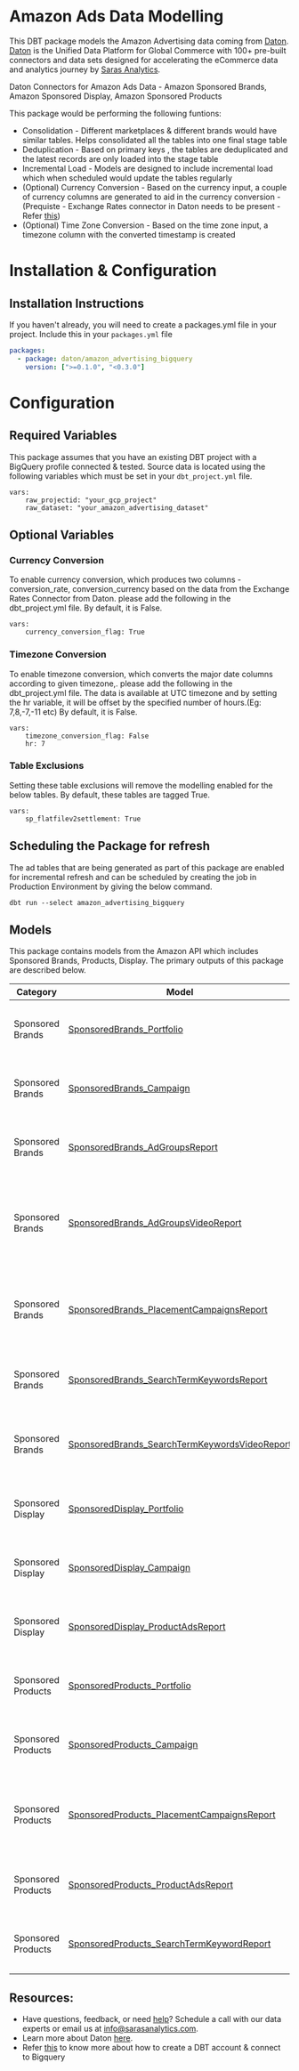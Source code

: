 # Amazon Ads Data Modelling
This DBT package models the Amazon Advertising data coming from [Daton](https://sarasanalytics.com/daton/). [Daton](https://sarasanalytics.com/daton/) is the Unified Data Platform for Global Commerce with 100+ pre-built connectors and data sets designed for accelerating the eCommerce data and analytics journey by [Saras Analytics](https://sarasanalytics.com).

Daton Connectors for Amazon Ads Data - Amazon Sponsored Brands, Amazon Sponsored Display, Amazon Sponsored Products

This package would be performing the following funtions:

- Consolidation - Different marketplaces & different brands would have similar tables. Helps consolidated all the tables into one final stage table 
- Deduplication - Based on primary keys , the tables are deduplicated and the latest records are only loaded into the stage table
- Incremental Load - Models are designed to include incremental load which when scheduled would update the tables regularly
- (Optional) Currency Conversion - Based on the currency input, a couple of currency columns are generated to aid in the currency conversion - (Prequiste - Exchange Rates connector in Daton needs to be present - Refer [this]())
- (Optional) Time Zone Conversion - Based on the time zone input, a timezone column with the converted timestamp is created

# Installation & Configuration

## Installation Instructions

If you haven't already, you will need to create a packages.yml file in your project. Include this in your `packages.yml` file

```yaml
packages:
  - package: daton/amazon_advertising_bigquery
    version: [">=0.1.0", "<0.3.0"]
```

# Configuration 

## Required Variables

This package assumes that you have an existing DBT project with a BigQuery profile connected & tested. Source data is located using the following variables which must be set in your `dbt_project.yml` file.

```
vars:
    raw_projectid: "your_gcp_project"
    raw_dataset: "your_amazon_advertising_dataset"
```

## Optional Variables

### Currency Conversion 

To enable currency conversion, which produces two columns - conversion_rate, conversion_currency based on the data from the Exchange Rates Connector from Daton.  please add the following in the dbt_project.yml file. By default, it is False.

```
vars:
    currency_conversion_flag: True
```

### Timezone Conversion 

To enable timezone conversion, which converts the major date columns according to given timezone,.  please add the following in the dbt_project.yml file. The data is available at UTC timezone and by setting the hr variable, it will be offset by the specified number of hours.(Eg: 7,8,-7,-11 etc) By default, it is False.

```
vars:
    timezone_conversion_flag: False
    hr: 7
```

### Table Exclusions

Setting these table exclusions will remove the modelling enabled for the below tables. By default, these tables are tagged True. 

```
vars:
    sp_flatfilev2settlement: True
```

## Scheduling the Package for refresh

The ad tables that are being generated as part of this package are enabled for incremental refresh and can be scheduled by creating the job in Production Environment by giving the below command.

```
dbt run --select amazon_advertising_bigquery
```

## Models

This package contains models from the Amazon API which includes Sponsored Brands, Products, Display. The primary outputs of this package are described below.

| **Category**                 | **Model**  | **Description** |
| ------------------------- | ---------------| ----------------------- |
|Sponsored Brands | [SponsoredBrands_Portfolio](models/Amazon%20Adverstising/Sponsored%20Brands/SponsoredBrands_Portfolio.sql)  | A list of portfolios associated with the account |
|Sponsored Brands | [SponsoredBrands_Campaign](models/Amazon%20Adverstising/Sponsored%20Brands/SponsoredBrands_Campaign.sql)  | A list of campaigns associated with the account |
|Sponsored Brands | [SponsoredBrands_AdGroupsReport](models/Amazon%20Adverstising/Sponsored%20Brands/SponsoredBrands_AdGroupsReport.sql)  | A list of ad groups associated with the account |
|Sponsored Brands | [SponsoredBrands_AdGroupsVideoReport](models/Amazon%20Adverstising/Sponsored%20Brands/SponsoredBrands_AdGroupsVideoReport.sql)| A list of ad groups related to sponsored brand video associated with the account |
|Sponsored Brands | [SponsoredBrands_PlacementCampaignsReport](models/Amazon%20Adverstising/Sponsored%20Brands/SponsoredBrands_PlacementCampaignsReport.sql)| A list of all the placement campaigns associated with the account |
|Sponsored Brands | [SponsoredBrands_SearchTermKeywordsReport](models/Amazon%20Adverstising/Sponsored%20Brands/SponsoredBrands_SearchTermKeywordsReport.sql)| A list of product search keywords report |
|Sponsored Brands | [SponsoredBrands_SearchTermKeywordsVideoReport](models/Amazon%20Adverstising/Sponsored%20Brands/SponsoredBrands_SearchTermKeywordsVideoReport.sql)| A list of keywords associated with sponsored brand video |
|Sponsored Display | [SponsoredDisplay_Portfolio](models/Amazon%20Adverstising/Sponsored%20Display/SponsoredDisplay_ProductAdsReport.sql)| A list of portfolios associated with the account |
|Sponsored Display | [SponsoredDisplay_Campaign](models/Amazon%20Adverstising/Sponsored%20Display/SponsoredBrands_Campaign.sql)| A list of campaigns associated with the account |
|Sponsored Display | [SponsoredDisplay_ProductAdsReport](models/Amazon%20Adverstising/Sponsored%20Display/SponsoredDisplay_ProductAdsReport.sql)| A list of product ads associated with the account |
|Sponsored Products | [SponsoredProducts_Portfolio](models/Amazon%20Adverstising/Sponsored%20Products/SponsoredProducts_Portfolio.sql)| A list of portfolios associated with the account |
|Sponsored Products | [SponsoredProducts_Campaign](models/Amazon%20Adverstising/Sponsored%20Products/SponsoredProducts_Campaign.sql)| A list of campaigns associated with the account |
|Sponsored Products | [SponsoredProducts_PlacementCampaignsReport](models/Amazon%20Adverstising/Sponsored%20Products/SponsoredProducts_PlacementCampaignsReport.sql)| A list of all the placement campaigns associated with the account |
|Sponsored Products | [SponsoredProducts_ProductAdsReport](models/Amazon%20Adverstising/Sponsored%20Products/SponsoredProducts_ProductAdsReport.sql)| A list of product ads associated with the account |
|Sponsored Products | [SponsoredProducts_SearchTermKeywordReport](models/Amazon%20Adverstising/Sponsored%20Products/SponsoredProducts_SearchTermKeywordReport.sql)| A list of product search keywords report |

## Resources:
- Have questions, feedback, or need [help](https://meetings.hubspot.com/balaji-kolli/)? Schedule a call with our data experts or email us at info@sarasanalytics.com.
- Learn more about Daton [here](https://sarasanalytics.com/daton/).
- Refer [this](https://youtu.be/6zDTbM6OUcs) to know more about how to create a DBT account & connect to Bigquery
